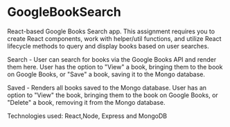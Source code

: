 # GoogleBookSearch

React-based Google Books Search app. This assignment requires you to create React components, work with helper/util functions, and utilize React lifecycle methods to query and display books based on user searches.

Search - User can search for books via the Google Books API and render them here. User has the option to "View" a book, bringing them to the book on Google Books, or "Save" a book, saving it to the Mongo database.

Saved - Renders all books saved to the Mongo database. User has an option to "View" the book, bringing them to the book on Google Books, or "Delete" a book, removing it from the Mongo database.

Technologies used:
React,Node, Express and MongoDB
